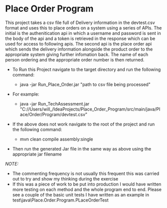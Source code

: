 # Place Order Program
This project takes a csv file full of Delivery information in the devtest.csv format and uses this to place orders on a system using a series of APIs.
The initial is the authenitication api in which a username and password is sent in the body of the api and a token is retrieved in the response which can be used for access to following apis.
The second api is the place order api which sends the delivery information alongside the product order to the appropriate system giving further infomation back.
The name of each person ordering and the appropriate order number is then returned. 

- To Run this Project navigate to the target directory and run the following command:
  - java -jar Run_Place_Order.jar "path to csv file being processed"
- For example:
  - java -jar Run_TechAssessment.jar "C://Users/will_/IdeaProjects/Place_Order_Program/src/main/java/Place/Order/Program/devtest.csv"
 
- If the above does not work navigate to the root of the project and run the following command:
  - mvn clean compile assembly:single
- Then run the generated Jar file in the same way as above using the appropriate jar filename
       
*NOTE:* 
- The commenting frequency is not usually this frequent this was carried out to try and show my thinking during the exercise 
- If this was a piece of work to be put into production I would have written more testing on each method and 
     the whole program end to end. Please see a couple of the basic unit tests I have written as an 
     example in test\java\Place.Order.Program.PLaceOrderTest



